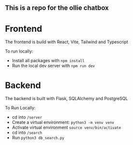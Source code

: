 ## This is a repo for the ollie chatbox 

# Frontend
The frontend is build with React, Vite, Tailwind and Typescript

To run locally:
- Install all packages with `npm install`
- Run the local dev server with `npm run dev`

# Backend
The backend is built with Flask, SQLAlchemy and PostgreSQL

To Run Locally:
- cd into `/server`
- Create a virtual environment: `python3 -m venv venv`
- Activate virtual environment `source venv/bin/activate`
- cd into `/search`
- Run `python3 db_search.py`
